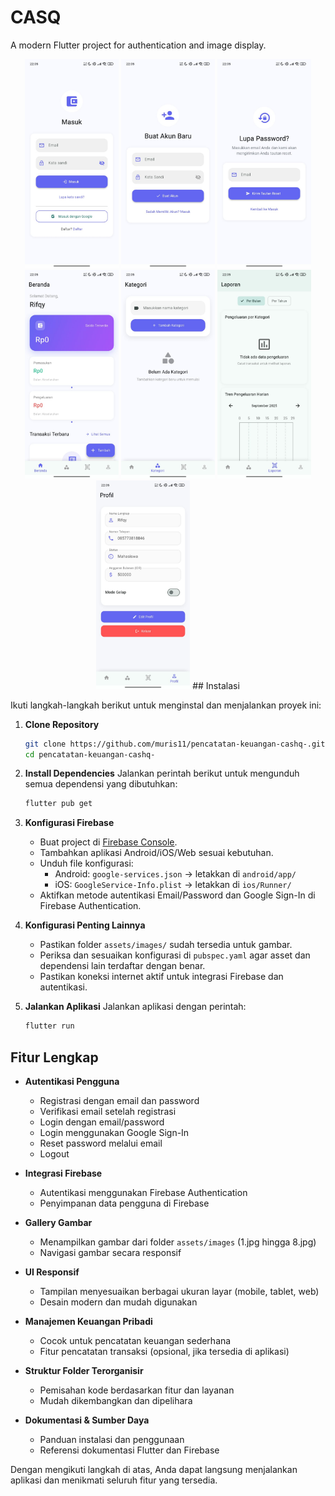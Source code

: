 # CASQ

A modern Flutter project for authentication and image display.

<p align="center">
    <img src="assets/images/1.jpg" alt="Sample Image 1" width="150" />
    <img src="assets/images/2.jpg" alt="Sample Image 2" width="150" />
    <img src="assets/images/4.jpg" alt="Sample Image 4" width="150" />
    <img src="assets/images/5.jpg" alt="Sample Image 5" width="150" />
    <img src="assets/images/6.jpg" alt="Sample Image 6" width="150" />
    <img src="assets/images/7.jpg" alt="Sample Image 7" width="150" />
    <img src="assets/images/8.jpg" alt="Sample Image 8" width="150" />
## Instalasi

Ikuti langkah-langkah berikut untuk menginstal dan menjalankan proyek ini:

1. **Clone Repository**
    ```bash
    git clone https://github.com/muris11/pencatatan-keuangan-cashq-.git
    cd pencatatan-keuangan-cashq-
    ```

2. **Install Dependencies**
    Jalankan perintah berikut untuk mengunduh semua dependensi yang dibutuhkan:
    ```bash
    flutter pub get
    ```

3. **Konfigurasi Firebase**
    - Buat project di [Firebase Console](https://console.firebase.google.com/).
    - Tambahkan aplikasi Android/iOS/Web sesuai kebutuhan.
    - Unduh file konfigurasi:
        - Android: `google-services.json` → letakkan di `android/app/`
        - iOS: `GoogleService-Info.plist` → letakkan di `ios/Runner/`
    - Aktifkan metode autentikasi Email/Password dan Google Sign-In di Firebase Authentication.

4. **Konfigurasi Penting Lainnya**
    - Pastikan folder `assets/images/` sudah tersedia untuk gambar.
    - Periksa dan sesuaikan konfigurasi di `pubspec.yaml` agar asset dan dependensi lain terdaftar dengan benar.
    - Pastikan koneksi internet aktif untuk integrasi Firebase dan autentikasi.

5. **Jalankan Aplikasi**
    Jalankan aplikasi dengan perintah:
    ```bash
    flutter run
    ```

## Fitur Lengkap

- **Autentikasi Pengguna**
    - Registrasi dengan email dan password
    - Verifikasi email setelah registrasi
    - Login dengan email/password
    - Login menggunakan Google Sign-In
    - Reset password melalui email
    - Logout

- **Integrasi Firebase**
    - Autentikasi menggunakan Firebase Authentication
    - Penyimpanan data pengguna di Firebase

- **Gallery Gambar**
    - Menampilkan gambar dari folder `assets/images` (1.jpg hingga 8.jpg)
    - Navigasi gambar secara responsif

- **UI Responsif**
    - Tampilan menyesuaikan berbagai ukuran layar (mobile, tablet, web)
    - Desain modern dan mudah digunakan

- **Manajemen Keuangan Pribadi**
    - Cocok untuk pencatatan keuangan sederhana
    - Fitur pencatatan transaksi (opsional, jika tersedia di aplikasi)

- **Struktur Folder Terorganisir**
    - Pemisahan kode berdasarkan fitur dan layanan
    - Mudah dikembangkan dan dipelihara

- **Dokumentasi & Sumber Daya**
    - Panduan instalasi dan penggunaan
    - Referensi dokumentasi Flutter dan Firebase

Dengan mengikuti langkah di atas, Anda dapat langsung menjalankan aplikasi dan menikmati seluruh fitur yang tersedia.
